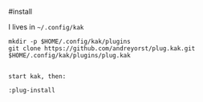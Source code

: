 #install

I lives in `~/.config/kak`

```
mkdir -p $HOME/.config/kak/plugins
git clone https://github.com/andreyorst/plug.kak.git $HOME/.config/kak/plugins/plug.kak


start kak, then:

:plug-install
```
